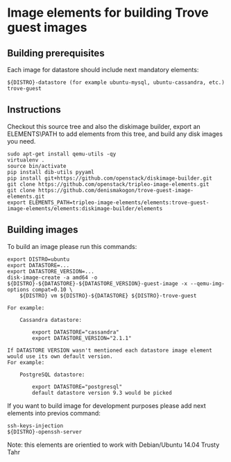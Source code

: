 Image elements for building Trove guest images
==============================================

Building prerequisites
----------------------

Each image for datastore should include next mandatory elements:

    ${DISTRO}-datastore (for example ubuntu-mysql, ubuntu-cassandra, etc.)
    trove-guest


Instructions
------------

Checkout this source tree and also the diskimage builder, export an
ELEMENTS\PATH to add elements from this tree, and build any disk images you
need.

    sudo apt-get install qemu-utils -qy
    virtualenv .
    source bin/activate
    pip install dib-utils pyyaml
    pip install git+https://github.com/openstack/diskimage-builder.git
    git clone https://github.com/openstack/tripleo-image-elements.git
    git clone https://github.com/denismakogon/trove-guest-image-elements.git
    export ELEMENTS_PATH=tripleo-image-elements/elements:trove-guest-image-elements/elements:diskimage-builder/elements

Building images
---------------

To build an image please run this commands:

    export DISTRO=ubuntu
    export DATASTORE=...
    export DATASTORE_VERSION=...
    disk-image-create -a amd64 -o ${DISTRO}-${DATASTORE}-${DATASTORE_VERSION}-guest-image -x --qemu-img-options compat=0.10 \
        ${DISTRO} vm ${DISTRO}-${DATASTORE} ${DISTRO}-trove-guest

    For example:

        Cassandra datastore:

            export DATASTORE="cassandra"
            export DATASTORE_VERSION="2.1.1"

    If DATASTORE VERSION wasn't mentioned each datastore image element would use its own default version.
    For example:

        PostgreSQL datastore:

            export DATASTORE="postgresql"
            default datastore version 9.3 would be picked


If you want to build image for development purposes please add next elements into previos command:

    ssh-keys-injection
    ${DISTRO}-openssh-server

Note: this elements are orientied to work with Debian/Ubuntu 14.04 Trusty Tahr
